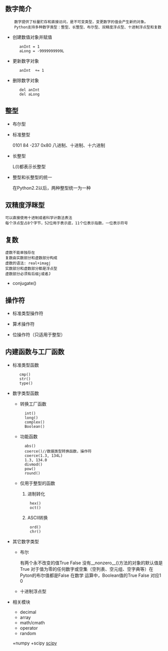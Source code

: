 ## 数字简介
        数字提供了标量贮存和直接访问，是不可变类型，变更数字的值会产生新的对象。
        Python支持多种数字类型：整型、长整型、布尔型、双精度浮点型、十进制浮点型和复数
   - 创建数值对象并赋值

            anInt = 1
            aLong = -9999999999L

   - 更新数字对象

            anInt  += 1

   - 删除数字对象

            del anInt
            del aLong

## 整型

   - 布尔型
   - 标准整型

        0101 84 -237 0x80
        八进制、十进制、十六进制

   - 长整型

        L(l)都表示长整型

   - 整型和长整型的统一

        在Python2.2以后，两种整型统一为一种

## 双精度浮眯型

    可以直接使用十进制或者科学计数法表法
    每个浮点型占8个字节，52位用于表示底，11个位表示指数，一位表示符号

## 复数

    虚数不能单独存在
    复数由实数部分和虚数部分构成
    虚数的语法: real+imagj
    实数部分和虚数部分都是浮点型
    虚数部分必须有后缀j或者J

   - conjugate()

## 操作符

   - 标准类型操作符

   - 算术操作符

   - 位操作符（只适用于整型）


## 内建函数与工厂函数

   - 标准类型函数

            cmp()
            str()
            type()

   - 数字类型函数

        + 转换工厂函数

                int()
                long()
                complex()
                Boolean()

        + 功能函数

                abs()
                coerce()//数据类型转换函数，操作符
                coerce(1.3, 134L)
                1.3, 134.0
                divmod()
                pow()
                round()

        + 仅用于整型的函数

            1. 进制转化

                    hex()
                    oct()

            2. ASCII转换

                    ord()
                    chr()


   - 其它数字类型

        + 布尔

          有两个永不改变的值True False
          没有__nonzero__()方法的对象的默认值是True
          对于值为零的任何数字或空集（空列表、空元组、空字典等）在Pyton的布尔值都是False
          在数学 运算中，Boolean值的True False 对应1 0

        + 十进制浮点型

   - 相关模块

        + decimal
        + array
        + math/cmath
        + operator
        + random

        +numpy
        +scipy
        [scipy](http;//scipy.org)






